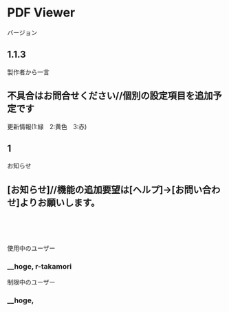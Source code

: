 # PDF Viewer

バージョン  
## 1.1.3

製作者から一言  
## 不具合はお問合せください//個別の設定項目を追加予定です

更新情報(1:緑　2:黄色　3:赤)  
## 1

お知らせ  
## [お知らせ]//機能の追加要望は[ヘルプ]→[お問い合わせ]よりお願いします。

<br><br><br>

使用中のユーザー  
### __hoge, r-takamori

制限中のユーザー
### __hoge, 
